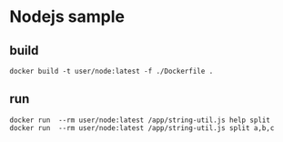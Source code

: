 # Nodejs sample

## build

`docker build -t user/node:latest -f ./Dockerfile .`

## run

`docker run  --rm user/node:latest /app/string-util.js help split`
`docker run  --rm user/node:latest /app/string-util.js split a,b,c`
